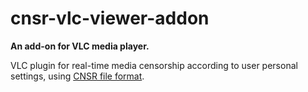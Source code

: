 # cnsr-vlc-viewer-addon
**An add-on for VLC media player.**

VLC plugin for real-time media censorship according to user personal settings,
using [CNSR file format](https://github.com/ophirhan/cnsr-file-format-specification).

